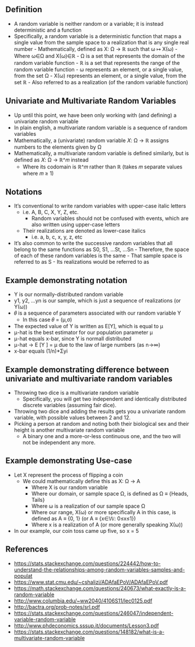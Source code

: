 ## Definition
- A random variable is neither random or a variable; it is instead deterministic and a function
- Specifically, a random variable is a deterministic function that maps a single value from the sample space to a realization that is any single real number
        - Mathematically, defined as X: Ω → ℝ such that ω ↦ X(ω)
                - Where ω∈Ω and X(ω)∈ℝ
                - Ω is a set that represents the domain of the random variable function
                - ℝ is a set that represents the range of the random variable function
                - ω represents an element, or a single value, from the set Ω
                - X(ω) represents an element, or a single value, from the set ℝ
                        - Also referred to as a realization (of the random variable function)

## Univariate and Multivariate Random Variables
- Up until this point, we have been only working with (and defining) a univariate random variable
- In plain english, a multivariate random variable is a sequence of random variables
- Mathematically, a (univariate) random variable 𝑋: Ω → ℝ assigns numbers to the elements given by Ω
- Mathematically, a multivariate random variable is defined similarly, but is defined as 𝑋: Ω → ℝ^𝑚 instead
	- Where its codomain is ℝ^𝑚 rather than ℝ (takes 𝑚 separate values where 𝑚 ≥ 1)

## Notations
- It’s conventional to write random variables with upper-case italic letters
	- i.e. A, B, C, X, Y, Z, etc.
		- Random variables should not be confused with events, which are also written using upper-case letters
	- Their realizations are denoted as lower-case italics
		- i.e. a, b, c, x, y, z, etc
- It’s also common to write the successive random variables that all belong to the same functions as S0, S1, ...St, ...Sn
        - Therefore, the space of each of these random variables is the same
                - That sample space is referred to as S
                - Its realizations would be referred to as

## Example demonstrating notation
- Y is our normally-distributed random variable
- y1, y2, ...yn is our sample, which is just a sequence of realizations (or Y(ω))
- 𝜃 is a sequence of parameters associated with our random variable Y
	- In this case 𝜃 = (μ,σ)
- The expected value of Y is written as E[Y], which is equal to μ
- μ-hat is the best estimator for our population parameter μ
- μ-hat equals x-bar, since Y is normall distributed
- μ-hat → E [Y ] = µ due to the law of large numbers (as n→∞)
- x-bar equals (1/n)*Σyi

## Example demonstrating difference between univariate and multivariate random variables
- Throwing two dice is a multivariate random variable
	- Specifically, you will get two independent and identically distributed discrete variables (assuming fair dice).
- Throwing two dice and adding the results gets you a univariate random variable, with possible values between 2 and 12.
- Picking a person at random and noting both their biological sex and their height is another multivariate random variable
	- A binary one and a more-or-less continuous one, and the two will not be independent any more.

## Example demonstrating Use-case
- Let X represent the process of flipping a coin
	- We could mathematically define this as X: Ω → A
		- Where X is our random variable
		- Where our domain, or sample space Ω, is defined as Ω ≡ {Heads, Tails}
		- Where ω is a realization of our sample space Ω
		- Where our range, X(ω) or more specifically A in this case, is defined as A ≡ {0, 1} (or A ≡ {x∈𝕎: 0≤x≤1})
		- Where x is a realization of A (or more generally speaking X(ω))
- In our example, our coin toss came up five, so x = 5

## References
- https://stats.stackexchange.com/questions/224442/how-to-understand-the-relationships-among-random-variables-samples-and-populat
- https://www.stat.cmu.edu/~cshalizi/ADAfaEPoV/ADAfaEPoV.pdf
- https://math.stackexchange.com/questions/240673/what-exactly-is-a-random-variable
- http://www.columbia.edu/~ww2040/4106S11/lec0125.pdf
- http://bactra.org/prob-notes/srl.pdf
- https://stats.stackexchange.com/questions/246047/independent-variable-random-variable
- http://www.phdeconomics.sssup.it/documents/Lesson3.pdf
- https://stats.stackexchange.com/questions/148182/what-is-a-multivariate-random-variable
